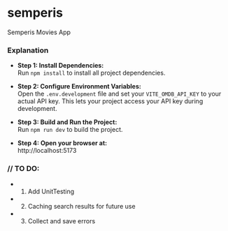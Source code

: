 # semperis
Semperis Movies App


### Explanation

- **Step 1: Install Dependencies:**  
  Run `npm install` to install all project dependencies.

- **Step 2: Configure Environment Variables:**  
  Open the `.env.development` file and set your `VITE_OMDB_API_KEY` to your actual API key. This lets your project access your API key during development.

- **Step 3: Build and Run the Project:**  
  Run `npm run dev` to build the project.

- **Step 4: Open your browser at:**  
  http://localhost:5173

### // TO DO:

- 1. Add UnitTesting
- 2. Caching search results for future use  
- 3. Collect and save errors

